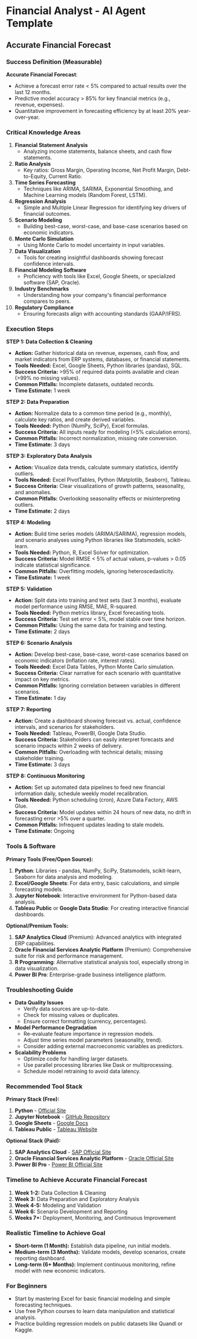 # Financial Analyst - AI Agent Template
## Accurate Financial Forecast

### Success Definition (Measurable)
**Accurate Financial Forecast**:
- Achieve a forecast error rate < 5% compared to actual results over the last 12 months.
- Predictive model accuracy > 85% for key financial metrics (e.g., revenue, expenses).
- Quantitative improvement in forecasting efficiency by at least 20% year-over-year.

### Critical Knowledge Areas
1. **Financial Statement Analysis**
   - Analyzing income statements, balance sheets, and cash flow statements.
2. **Ratio Analysis**
   - Key ratios: Gross Margin, Operating Income, Net Profit Margin, Debt-to-Equity, Current Ratio.
3. **Time Series Forecasting**
   - Techniques like ARIMA, SARIMA, Exponential Smoothing, and Machine Learning models (Random Forest, LSTM).
4. **Regression Analysis**
   - Simple and Multiple Linear Regression for identifying key drivers of financial outcomes.
5. **Scenario Modeling**
   - Building best-case, worst-case, and base-case scenarios based on economic indicators.
6. **Monte Carlo Simulation**
   - Using Monte Carlo to model uncertainty in input variables.
7. **Data Visualization**
   - Tools for creating insightful dashboards showing forecast confidence intervals.
8. **Financial Modeling Software**
   - Proficiency with tools like Excel, Google Sheets, or specialized software (SAP, Oracle).
9. **Industry Benchmarks**
   - Understanding how your company's financial performance compares to peers.
10. **Regulatory Compliance**
    - Ensuring forecasts align with accounting standards (GAAP/IFRS).

### Execution Steps
**STEP 1: Data Collection & Cleaning**
- **Action:** Gather historical data on revenue, expenses, cash flow, and market indicators from ERP systems, databases, or financial statements.
- **Tools Needed:** Excel, Google Sheets, Python libraries (pandas), SQL.
- **Success Criteria:** >95% of required data points available and clean (>99% no missing values).
- **Common Pitfalls:** Incomplete datasets, outdated records.
- **Time Estimate:** 1 week

**STEP 2: Data Preparation**
- **Action:** Normalize data to a common time period (e.g., monthly), calculate key ratios, and create derived variables.
- **Tools Needed:** Python (NumPy, SciPy), Excel formulas.
- **Success Criteria:** All inputs ready for modeling (<5% calculation errors).
- **Common Pitfalls:** Incorrect normalization, missing rate conversion.
- **Time Estimate:** 3 days

**STEP 3: Exploratory Data Analysis**
- **Action:** Visualize data trends, calculate summary statistics, identify outliers.
- **Tools Needed:** Excel PivotTables, Python (Matplotlib, Seaborn), Tableau.
- **Success Criteria:** Clear visualizations of growth patterns, seasonality, and anomalies.
- **Common Pitfalls:** Overlooking seasonality effects or misinterpreting outliers.
- **Time Estimate:** 2 days

**STEP 4: Modeling**
- **Action:** Build time series models (ARIMA/SARIMA), regression models, and scenario analyses using Python libraries like Statsmodels, scikit-learn.
- **Tools Needed:** Python, R, Excel Solver for optimization.
- **Success Criteria:** Model RMSE < 5% of actual values, p-values > 0.05 indicate statistical significance.
- **Common Pitfalls:** Overfitting models, ignoring heteroscedasticity.
- **Time Estimate:** 1 week

**STEP 5: Validation**
- **Action:** Split data into training and test sets (last 3 months), evaluate model performance using RMSE, MAE, R-squared.
- **Tools Needed:** Python metrics library, Excel forecasting tools.
- **Success Criteria:** Test set error < 5%, model stable over time horizon.
- **Common Pitfalls:** Using the same data for training and testing.
- **Time Estimate:** 2 days

**STEP 6: Scenario Analysis**
- **Action:** Develop best-case, base-case, worst-case scenarios based on economic indicators (inflation rate, interest rates).
- **Tools Needed:** Excel Data Tables, Python Monte Carlo simulation.
- **Success Criteria:** Clear narrative for each scenario with quantitative impact on key metrics.
- **Common Pitfalls:** Ignoring correlation between variables in different scenarios.
- **Time Estimate:** 1 day

**STEP 7: Reporting**
- **Action:** Create a dashboard showing forecast vs. actual, confidence intervals, and scenarios for stakeholders.
- **Tools Needed:** Tableau, PowerBI, Google Data Studio.
- **Success Criteria:** Stakeholders can easily interpret forecasts and scenario impacts within 2 weeks of delivery.
- **Common Pitfalls:** Overloading with technical details; missing stakeholder training.
- **Time Estimate:** 3 days

**STEP 8: Continuous Monitoring**
- **Action:** Set up automated data pipelines to feed new financial information daily, schedule weekly model recalibration.
- **Tools Needed:** Python scheduling (cron), Azure Data Factory, AWS Glue.
- **Success Criteria:** Model updates within 24 hours of new data, no drift in forecasting error >5% over a quarter.
- **Common Pitfalls:** Infrequent updates leading to stale models.
- **Time Estimate:** Ongoing

### Tools & Software
**Primary Tools (Free/Open Source):**
1. **Python**: Libraries - pandas, NumPy, SciPy, Statsmodels, scikit-learn, Seaborn for data analysis and modeling.
2. **Excel/Google Sheets**: For data entry, basic calculations, and simple forecasting models.
3. **Jupyter Notebook**: Interactive environment for Python-based data analysis.
4. **Tableau Public** or **Google Data Studio**: For creating interactive financial dashboards.

**Optional/Premium Tools:**
1. **SAP Analytics Cloud** (Premium): Advanced analytics with integrated ERP capabilities.
2. **Oracle Financial Services Analytic Platform** (Premium): Comprehensive suite for risk and performance management.
3. **R Programming**: Alternative statistical analysis tool, especially strong in data visualization.
4. **Power BI Pro**: Enterprise-grade business intelligence platform.

### Troubleshooting Guide
- **Data Quality Issues**
  - Verify data sources are up-to-date.
  - Check for missing values or duplicates.
  - Ensure correct formatting (currency, percentages).
- **Model Performance Degradation**
  - Re-evaluate feature importance in regression models.
  - Adjust time series model parameters (seasonality, trend).
  - Consider adding external macroeconomic variables as predictors.
- **Scalability Problems**
  - Optimize code for handling larger datasets.
  - Use parallel processing libraries like Dask or multiprocessing.
  - Schedule model retraining to avoid data latency.

### Recommended Tool Stack
**Primary Stack (Free):**
1. **Python** - [Official Site](https://www.python.org/)
2. **Jupyter Notebook** - [GitHub Repository](https://github.com/jupyter/notebook)
3. **Google Sheets** - [Google Docs](https://docs.google.com/spreadsheets/)
4. **Tableau Public** - [Tableau Website](https://public.tableau.com/)

**Optional Stack (Paid):**
1. **SAP Analytics Cloud** - [SAP Official Site](https://www.sap.com/products/analytics.html)
2. **Oracle Financial Services Analytic Platform** - [Oracle Official Site](https://www.oracle.com/solutions/financial-services/)
3. **Power BI Pro** - [Power BI Official Site](https://powerbi.com/)

### Timeline to Achieve Accurate Financial Forecast
1. **Week 1-2:** Data Collection & Cleaning
2. **Week 3:** Data Preparation and Exploratory Analysis
3. **Week 4-5:** Modeling and Validation
4. **Week 6:** Scenario Development and Reporting
5. **Weeks 7+:** Deployment, Monitoring, and Continuous Improvement

### Realistic Timeline to Achieve Goal
- **Short-term (1 Month):** Establish data pipeline, run initial models.
- **Medium-term (3 Months):** Validate models, develop scenarios, create reporting dashboard.
- **Long-term (6+ Months):** Implement continuous monitoring, refine model with new economic indicators.

### For Beginners
- Start by mastering Excel for basic financial modeling and simple forecasting techniques.
- Use free Python courses to learn data manipulation and statistical analysis.
- Practice building regression models on public datasets like Quandl or Kaggle.

